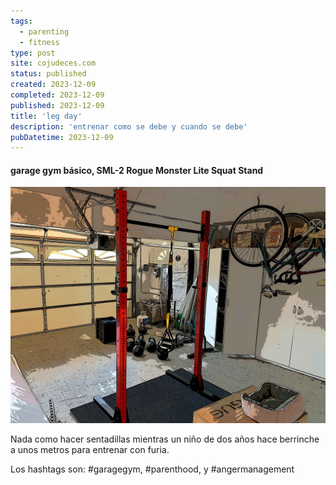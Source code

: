 ```yaml
---
tags:
  - parenting
  - fitness
type: post
site: cojudeces.com
status: published
created: 2023-12-09
completed: 2023-12-09
published: 2023-12-09
title: 'leg day'
description: 'entrenar como se debe y cuando se debe'
pubDatetime: 2023-12-09
---
```

#### garage gym básico, SML-2 Rogue Monster Lite Squat Stand
![garage gym básico, SML-2 Rogue Monster Lite Squat Stand](../../assets/images/2023/2023-12-garage-gym.jpg)

Nada como hacer sentadillas mientras un niño de dos años hace berrinche a unos metros para entrenar con furia. 

Los hashtags son: #garagegym, #parenthood, y #angermanagement
